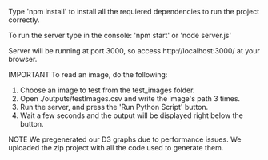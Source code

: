 Type 'npm install' to install all the requiered dependencies to run the project correctly. 

To run the server type in the console:
'npm start' or 'node server.js'

Server will be running at port 3000, so access http://localhost:3000/ at your browser.

IMPORTANT
To read an image, do the following:
1. Choose an image to test from the test_images folder.
2. Open ./outputs/testImages.csv and write the image's path 3 times.
3. Run the server, and press the 'Run Python Script' button.
4. Wait a few seconds and the output will be displayed right below the button.

NOTE
We pregenerated our D3 graphs due to performance issues.
We uploaded the zip project with all the code used to generate them.